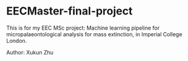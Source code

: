 # EECMaster-final-project

This is for my EEC MSc project: Machine learning pipeline for micropalaeontological analysis for mass extinction, in Imperial College London.

Author: Xukun Zhu
